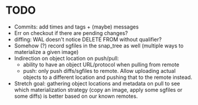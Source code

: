 # TODO

  * Commits: add times and tags + (maybe) messages
  * Err on checkout if there are pending changes?
  * diffing: WAL doesn't notice DELETE FROM without qualifier?
  * Somehow (?) record sgfiles in the snap_tree as well (multiple ways to materialize a given image)
  * Indirection on object location on push/pull:
    * ability to have an object URL/protocol when pulling from remote
    * push: only push diffs/sgfiles to remote. Allow uploading actual objects to a different location and pushing
      that to the remote instead.
  * Stretch goal: gathering object locations and metadata on pull to see which materialization strategy (copy an image,
    apply some sgfiles or some diffs) is better based on our known remotes.
